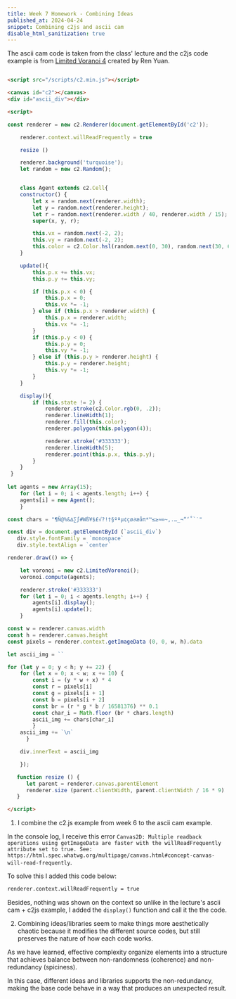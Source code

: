```yaml
---
title: Week 7 Homework - Combining Ideas
published_at: 2024-04-24
snippet: Combining c2js and ascii cam
disable_html_sanitization: true
---
```


<script src="/scripts/c2.min.js"></script>

<canvas id="c2"></canvas>

The ascii cam code is taken from the class' lecture and the c2js code example is from [Limited Voranoi 4](https://c2js.org/examples.html?name=LimitedVoronoi4.) created by Ren Yuan.

<div id="ascii_div"></div>

<script>
    const renderer = new c2.Renderer(document.getElementById('c2'));

    renderer.context.willReadFrequently = true 

    resize ()

    renderer.background('turquoise');
    let random = new c2.Random();


    class Agent extends c2.Cell{
    constructor() {
        let x = random.next(renderer.width);
        let y = random.next(renderer.height);
        let r = random.next(renderer.width / 40, renderer.width / 15);
        super(x, y, r);

        this.vx = random.next(-2, 2);
        this.vy = random.next(-2, 2);
        this.color = c2.Color.hsl(random.next(0, 30), random.next(30, 60), random.next(20, 100));
    }

    update(){
        this.p.x += this.vx;
        this.p.y += this.vy;

        if (this.p.x < 0) {
            this.p.x = 0;
            this.vx *= -1;
        } else if (this.p.x > renderer.width) {
            this.p.x = renderer.width;
            this.vx *= -1;
        }
        if (this.p.y < 0) {
            this.p.y = 0;
            this.vy *= -1;
        } else if (this.p.y > renderer.height) {
            this.p.y = renderer.height;
            this.vy *= -1;
        }
    }

    display(){
        if (this.state != 2) {
            renderer.stroke(c2.Color.rgb(0, .2));
            renderer.lineWidth(1);
            renderer.fill(this.color);
            renderer.polygon(this.polygon(4));

            renderer.stroke('#333333');
            renderer.lineWidth(5);
            renderer.point(this.p.x, this.p.y);
        }
    }
 }
 
let agents = new Array(15);
    for (let i = 0; i < agents.length; i++) {
    agents[i] = new Agent();
    }

const chars = "¶Ñ@%&∆∑∫#Wß¥$£√?!†§ºªµ¢çø∂æåπ*™≤≥≈∞~,.…_¬“‘˚`˙"

const div = document.getElementById (`ascii_div`)
   div.style.fontFamily = `monospace`
   div.style.textAlign = `center`

renderer.draw(() => {

    let voronoi = new c2.LimitedVoronoi();
    voronoi.compute(agents);

    renderer.stroke('#333333') 
    for (let i = 0; i < agents.length; i++) {
        agents[i].display();
        agents[i].update();
    }

const w = renderer.canvas.width
const h = renderer.canvas.height
const pixels = renderer.context.getImageData (0, 0, w, h).data

let ascii_img = ``

for (let y = 0; y < h; y += 22) {
    for (let x = 0; x < w; x += 10) {
        const i = (y * w + x) * 4
        const r = pixels[i]
        const g = pixels[i + 1]
        const b = pixels[i + 2]
        const br = (r * g * b / 16581376) ** 0.1
        const char_i = Math.floor (br * chars.length)
        ascii_img += chars[char_i]
        }
    ascii_img += `\n`
      }

    div.innerText = ascii_img

    });

   function resize () {
      let parent = renderer.canvas.parentElement
      renderer.size (parent.clientWidth, parent.clientWidth / 16 * 9)
   }

</script>


```html

<script src="/scripts/c2.min.js"></script>

<canvas id="c2"></canvas>
<div id="ascii_div"></div>

<script>

const renderer = new c2.Renderer(document.getElementById('c2'));

    renderer.context.willReadFrequently = true 

    resize ()

    renderer.background('turquoise');
    let random = new c2.Random();


    class Agent extends c2.Cell{
    constructor() {
        let x = random.next(renderer.width);
        let y = random.next(renderer.height);
        let r = random.next(renderer.width / 40, renderer.width / 15);
        super(x, y, r);

        this.vx = random.next(-2, 2);
        this.vy = random.next(-2, 2);
        this.color = c2.Color.hsl(random.next(0, 30), random.next(30, 60), random.next(20, 100));
    }

    update(){
        this.p.x += this.vx;
        this.p.y += this.vy;

        if (this.p.x < 0) {
            this.p.x = 0;
            this.vx *= -1;
        } else if (this.p.x > renderer.width) {
            this.p.x = renderer.width;
            this.vx *= -1;
        }
        if (this.p.y < 0) {
            this.p.y = 0;
            this.vy *= -1;
        } else if (this.p.y > renderer.height) {
            this.p.y = renderer.height;
            this.vy *= -1;
        }
    }

    display(){
        if (this.state != 2) {
            renderer.stroke(c2.Color.rgb(0, .2));
            renderer.lineWidth(1);
            renderer.fill(this.color);
            renderer.polygon(this.polygon(4));

            renderer.stroke('#333333');
            renderer.lineWidth(5);
            renderer.point(this.p.x, this.p.y);
        }
    }
 }
 
let agents = new Array(15);
    for (let i = 0; i < agents.length; i++) {
    agents[i] = new Agent();
    }

const chars = "¶Ñ@%&∆∑∫#Wß¥$£√?!†§ºªµ¢çø∂æåπ*™≤≥≈∞~,.…_¬“‘˚`˙"

const div = document.getElementById (`ascii_div`)
   div.style.fontFamily = `monospace`
   div.style.textAlign = `center`

renderer.draw(() => {

    let voronoi = new c2.LimitedVoronoi();
    voronoi.compute(agents);

    renderer.stroke('#333333') 
    for (let i = 0; i < agents.length; i++) {
        agents[i].display();
        agents[i].update();
    }

const w = renderer.canvas.width
const h = renderer.canvas.height
const pixels = renderer.context.getImageData (0, 0, w, h).data

let ascii_img = ``

for (let y = 0; y < h; y += 22) {
    for (let x = 0; x < w; x += 10) {
        const i = (y * w + x) * 4
        const r = pixels[i]
        const g = pixels[i + 1]
        const b = pixels[i + 2]
        const br = (r * g * b / 16581376) ** 0.1
        const char_i = Math.floor (br * chars.length)
        ascii_img += chars[char_i]
        }
    ascii_img += `\n`
      }

    div.innerText = ascii_img

    });

   function resize () {
      let parent = renderer.canvas.parentElement
      renderer.size (parent.clientWidth, parent.clientWidth / 16 * 9)
   }

</script>

```

1. I combine the c2.js example from week 6 to the ascii cam example.

In the console log, I receive this error `Canvas2D: Multiple readback operations using getImageData are faster with the willReadFrequently attribute set to true. See: https://html.spec.whatwg.org/multipage/canvas.html#concept-canvas-will-read-frequently`.

To solve this I added this code below:

```html
renderer.context.willReadFrequently = true 
```

Besides, nothing was shown on the context so unlike in the lecture's ascii cam + c2js example, I added the `display()` function and call it the the code.

2. Combining ideas/libraries seem to make things more aesthetically chaotic because it modifies the different source codes, but still preserves the nature of how each code works.

As we have learned, effective complexity organize elements into a structure that achieves balance between non-randomness (coherence) and non-redundancy (spiciness).

In this case, different ideas and libraries supports the non-redundancy, making the base code behave in a way that produces an unexpected result.
